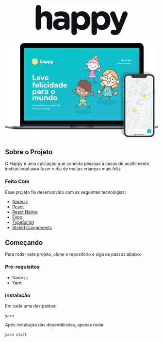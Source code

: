<h1 align="center">

<img src="https://raw.githubusercontent.com/rocketseat-education/nlw-03-omnistack/master/.github/logo.svg" alt="Happy" title="Happy" />

</h1>

![Happy](https://github.com/rocketseat-education/nlw-03-omnistack/blob/master/.github/happy.png?raw=true)

## Sobre o Projeto

O Happy é uma aplicação que conecta pessoas à casas de acolhimento institucional para fazer o dia de muitas crianças mais feliz

### Feito Com

Esse projeto foi desenvolvido com as seguintes tecnologias:

- [Node.js](https://nodejs.org/en/)
- [React](https://reactjs.org)
- [React Native](https://facebook.github.io/react-native/)
- [Expo](https://expo.io/)
- [TypeScript](https://www.typescriptlang.org/)
- [Styled Components](https://styled-components.com)


## Começando

Para rodar este projeto, clone o repositório e siga os passos abaixo:

### Pré-requisitos

- Node.js
- Yarn

### Instalação

Em cada uma das pastas:

`yarn`

Após instalação das dependências, apenas rodar 

`yarn start` 
